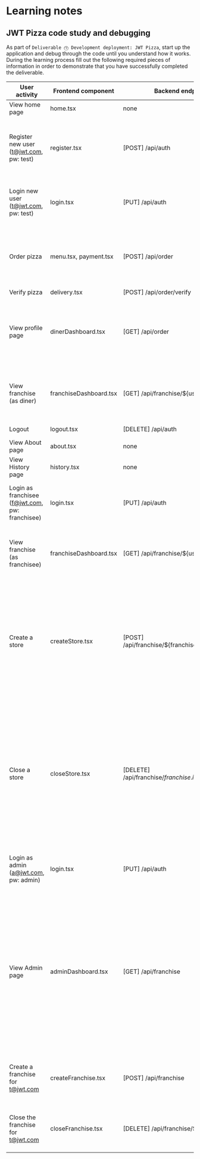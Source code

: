 # Learning notes

## JWT Pizza code study and debugging

As part of `Deliverable ⓵ Development deployment: JWT Pizza`, start up the application and debug through the code until you understand how it works. During the learning process fill out the following required pieces of information in order to demonstrate that you have successfully completed the deliverable.

| User activity                                       | Frontend component     | Backend endpoints                                         | Database SQL                                                                                                                                                                                                                                                                                                                                                                                                                         |
| --------------------------------------------------- |------------------------|-----------------------------------------------------------|--------------------------------------------------------------------------------------------------------------------------------------------------------------------------------------------------------------------------------------------------------------------------------------------------------------------------------------------------------------------------------------------------------------------------------------|
| View home page                                      | home.tsx               | none                                                      | none                                                                                                                                                                                                                                                                                                                                                                                                                                 |
| Register new user<br/>(t@jwt.com, pw: test)         | register.tsx           | [POST] /api/auth                                          | INSERT INTO user (name, email, password) VALUES (?, ?, ?)<br/>INSERT INTO userRole (userId, role, objectId) VALUES (?, ?, ?)<br/>INSERT INTO auth (token, userId) VALUES (?, ?)                                                                                                                                                                                                                                                                                                      |
| Login new user<br/>(t@jwt.com, pw: test)            | login.tsx              | [PUT] /api/auth                                           | SELECT * FROM user WHERE email=?<br/>SELECT * FROM userRole WHERE userId=? <br/>INSERT INTO auth (token, userId) VALUES (?, ?)                                                                                                                                                                                                                                                                                                                                                       |
| Order pizza                                         | menu.tsx, payment.tsx  | [POST] /api/order                                         | INSERT INTO dinerOrder (dinerId, franchiseId, storeId, date) VALUES (?, ?, ?, now())<br/>INSERT INTO orderItem (orderId, menuId, description, price) VALUES (?, ?, ?, ?)                                                                                                                                                                                                                                                             |
| Verify pizza                                        | delivery.tsx           | [POST] /api/order/verify                                  | none                                                                                                                                                                                                                                                                                                                                                                                                                                 |
| View profile page                                   | dinerDashboard.tsx     | [GET] /api/order                                          | SELECT id, franchiseId, storeId, date FROM dinerOrder WHERE dinerId=? LIMIT ${offset},${config.db.listPerPage}<br/>SELECT id, menuId, description, price FROM orderItem WHERE orderId=?                                                                                                                                                                                                                                              |
| View franchise<br/>(as diner)                       | franchiseDashboard.tsx | [GET] /api/franchise/${user.id}                           | SELECT objectId FROM userRole WHERE role='franchisee' AND userId=?<br/>SELECT id, name FROM franchise WHERE id in (${franchiseIds.join(',')}                                                                                                                                                                                                                                                                                         |
| Logout                                              | logout.tsx             | [DELETE] /api/auth                                        | DELETE FROM auth WHERE token=?                                                                                                                                                                                                                                                                                                                                                                                                       |
| View About page                                     | about.tsx              | none                                                      | none                                                                                                                                                                                                                                                                                                                                                                                                                                 |
| View History page                                   | history.tsx            | none                                                      | none                                                                                                                                                                                                                                                                                                                                                                                                                                 |
| Login as franchisee<br/>(f@jwt.com, pw: franchisee) | login.tsx              | [PUT] /api/auth                                           | SELECT * FROM user WHERE email=?<br/>SELECT * FROM userRole WHERE userId=?<br/>INSERT INTO auth (token, userId) VALUES (?, ?)                                                                                                                                                                                                                                                                                                                                                        |
| View franchise<br/>(as franchisee)                  | franchiseDashboard.tsx | [GET] /api/franchise/${user.id}                           | SELECT objectId FROM userRole WHERE role='franchisee' AND userId=?<br/>SELECT id, name FROM franchise WHERE id in (${franchiseIds.join(',')}                                                                                                                                                                                                                                                                                         |
| Create a store                                      | createStore.tsx        | [POST] /api/franchise/${franchise.id}/store               | SELECT u.id, u.name, u.email FROM userRole AS ur JOIN user AS u ON u.id=ur.userId WHERE ur.objectId=? AND ur.role='franchisee'<br/>SELECT s.id, s.name, COALESCE(SUM(oi.price), 0) AS totalRevenue FROM dinerOrder AS do JOIN orderItem AS oi ON do.id=oi.orderId RIGHT JOIN store AS s ON s.id=do.storeId WHERE s.franchiseId=? GROUP BY s.id                                                                                       |
| Close a store                                       | closeStore.tsx         | [DELETE] /api/franchise/${franchise.id}/store/${store.id} | SELECT u.id, u.name, u.email FROM userRole AS ur JOIN user AS u ON u.id=ur.userId WHERE ur.objectId=? AND ur.role='franchisee'<br/>SELECT s.id, s.name, COALESCE(SUM(oi.price), 0) AS totalRevenue FROM dinerOrder AS do JOIN orderItem AS oi ON do.id=oi.orderId RIGHT JOIN store AS s ON s.id=do.storeId WHERE s.franchiseId=? GROUP BY s.id<br/>DELETE FROM store WHERE franchiseId=? AND id=?<br/>                               |
| Login as admin<br/>(a@jwt.com, pw: admin)           | login.tsx              | [PUT] /api/auth                                           | SELECT * FROM user WHERE email=?<br/>SELECT * FROM userRole WHERE userId=?<br/>INSERT INTO auth (token, userId) VALUES (?, ?)                                                                                                                                                                                                                                                                                                                                                           |
| View Admin page                                     | adminDashboard.tsx     | [GET] /api/franchise                                      | SELECT id, name FROM franchise<br/>SELECT u.id, u.name, u.email FROM userRole AS ur JOIN user AS u ON u.id=ur.userId WHERE ur.objectId=? AND ur.role='franchisee'<br/>SELECT s.id, s.name, COALESCE(SUM(oi.price), 0) AS totalRevenue FROM dinerOrder AS do JOIN orderItem AS oi ON do.id=oi.orderId RIGHT JOIN store AS s ON s.id=do.storeId WHERE s.franchiseId=? GROUP BY s.id<br/>SELECT id, name FROM store WHERE franchiseId=? |
| Create a franchise for t@jwt.com                    | createFranchise.tsx    | [POST] /api/franchise                                     | SELECT id, name FROM user WHERE email=?<br/>INSERT INTO franchise (name) VALUES (?)<br/>INSERT INTO userRole (userId, role, objectId) VALUES (?, ?, ?)                                                                                                                                                                                                                                                                               |
| Close the franchise for t@jwt.com                   | closeFranchise.tsx     | [DELETE] /api/franchise/${franchise.id}                   | DELETE FROM store WHERE franchiseId=?<br/>DELETE FROM userRole WHERE objectId=?<br/>DELETE FROM franchise WHERE id=?                                                                                                                                                                                                                                                                                                                 |
